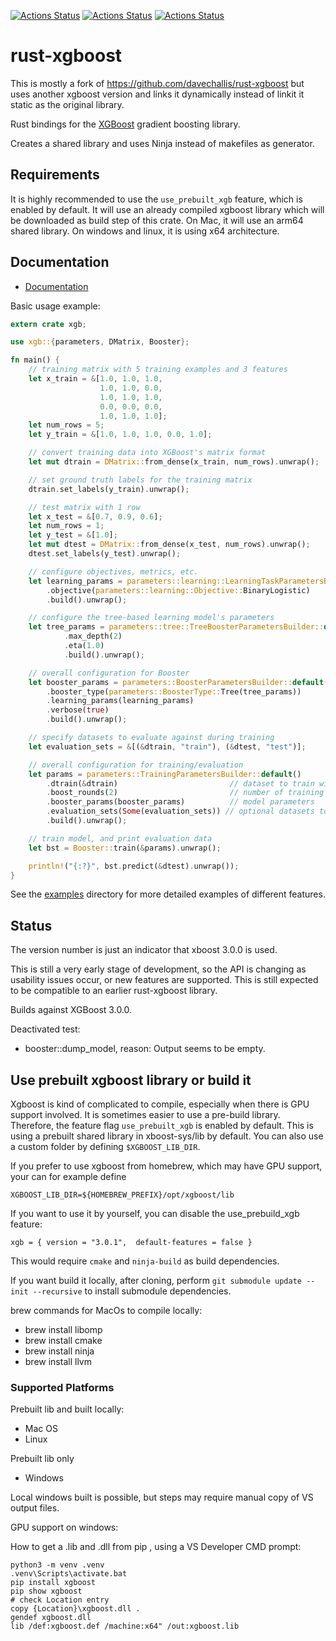 [![Actions Status](https://github.com/marcomq/rust-xgboost/workflows/Macos/badge.svg)](https://github.com/marcomq/rust-xgboost/actions/workflows/macos.yml)
[![Actions Status](https://github.com/marcomq/rust-xgboost/workflows/Linux/badge.svg)](https://github.com/marcomq/rust-xgboost/actions/workflows/linux.yml)
[![Actions Status](https://github.com/marcomq/rust-xgboost/workflows/Windows/badge.svg)](https://github.com/marcomq/rust-xgboost/actions/workflows/windows.yml)


# rust-xgboost


This is mostly a fork of https://github.com/davechallis/rust-xgboost but uses 
another xgboost version and links it dynamically instead of linkit it static as the original library.

Rust bindings for the [XGBoost](https://xgboost.ai) gradient boosting library.

Creates a shared library and uses Ninja instead of makefiles as generator.

## Requirements

It is highly recommended to use the `use_prebuilt_xgb` feature, which is enabled by default.
It will use an already compiled xgboost library which will be downloaded as build step of this crate.
On Mac, it will use an arm64 shared library. On windows and linux, it is using x64 architecture.

## Documentation

* [Documentation](https://docs.rs/xgboost)

Basic usage example:

```rust
extern crate xgb;

use xgb::{parameters, DMatrix, Booster};

fn main() {
    // training matrix with 5 training examples and 3 features
    let x_train = &[1.0, 1.0, 1.0,
                    1.0, 1.0, 0.0,
                    1.0, 1.0, 1.0,
                    0.0, 0.0, 0.0,
                    1.0, 1.0, 1.0];
    let num_rows = 5;
    let y_train = &[1.0, 1.0, 1.0, 0.0, 1.0];

    // convert training data into XGBoost's matrix format
    let mut dtrain = DMatrix::from_dense(x_train, num_rows).unwrap();

    // set ground truth labels for the training matrix
    dtrain.set_labels(y_train).unwrap();

    // test matrix with 1 row
    let x_test = &[0.7, 0.9, 0.6];
    let num_rows = 1;
    let y_test = &[1.0];
    let mut dtest = DMatrix::from_dense(x_test, num_rows).unwrap();
    dtest.set_labels(y_test).unwrap();

    // configure objectives, metrics, etc.
    let learning_params = parameters::learning::LearningTaskParametersBuilder::default()
        .objective(parameters::learning::Objective::BinaryLogistic)
        .build().unwrap();

    // configure the tree-based learning model's parameters
    let tree_params = parameters::tree::TreeBoosterParametersBuilder::default()
            .max_depth(2)
            .eta(1.0)
            .build().unwrap();

    // overall configuration for Booster
    let booster_params = parameters::BoosterParametersBuilder::default()
        .booster_type(parameters::BoosterType::Tree(tree_params))
        .learning_params(learning_params)
        .verbose(true)
        .build().unwrap();

    // specify datasets to evaluate against during training
    let evaluation_sets = &[(&dtrain, "train"), (&dtest, "test")];

    // overall configuration for training/evaluation
    let params = parameters::TrainingParametersBuilder::default()
        .dtrain(&dtrain)                         // dataset to train with
        .boost_rounds(2)                         // number of training iterations
        .booster_params(booster_params)          // model parameters
        .evaluation_sets(Some(evaluation_sets)) // optional datasets to evaluate against in each iteration
        .build().unwrap();

    // train model, and print evaluation data
    let bst = Booster::train(&params).unwrap();

    println!("{:?}", bst.predict(&dtest).unwrap());
}
```

See the [examples](https://github.com/davechallis/rust-xgboost/tree/master/examples) directory for
more detailed examples of different features.

## Status

The version number is just an indicator that xboost 3.0.0 is used.

This is still a very early stage of development, so the API is changing as usability issues occur,
or new features are supported. This is still expected to be compatible to an earlier rust-xgboost library.

Builds against XGBoost 3.0.0.

Deactivated test:

- booster::dump_model, reason: Output seems to be empty.

## Use prebuilt xgboost library or build it

Xgboost is kind of complicated to compile, especially when there is GPU support involved.
It is sometimes easier to use a pre-build library. Therefore, the feature flag `use_prebuilt_xgb` is enabled by default.
This is using a prebuilt shared library in xboost-sys/lib by default. You can also use a custom folder by defining `$XGBOOST_LIB_DIR`.

If you prefer to use xgboost from homebrew, which may have GPU support, your can for example define
```
XGBOOST_LIB_DIR=${HOMEBREW_PREFIX}/opt/xgboost/lib
```

If you want to use it by yourself, you can disable the use_prebuild_xgb feature:
```
xgb = { version = "3.0.1",  default-features = false }
```
This would require `cmake` and `ninja-build` as build dependencies.

If you want build it locally, after cloning, perform `git submodule update --init --recursive`
to install submodule dependencies.

brew commands for MacOs to compile locally:
- brew install libomp
- brew install cmake
- brew install ninja
- brew install llvm

### Supported Platforms

Prebuilt lib and built locally:

* Mac OS
* Linux

Prebuilt lib only

* Windows 

Local windows built is possible, but steps may require manual copy of VS output files.

GPU support on windows:

How to get a .lib and .dll from pip , using a VS Developer CMD prompt:
```
python3 -m venv .venv
.venv\Scripts\activate.bat
pip install xgboost
pip show xgboost
# check Location entry
copy {Location}\xgboost.dll .
gendef xgboost.dll
lib /def:xgboost.def /machine:x64" /out:xgboost.lib
```
